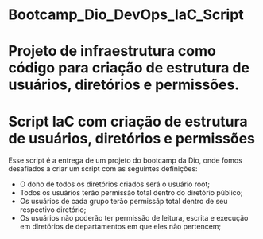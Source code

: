 # Bootcamp_Dio_DevOps_IaC_Script
Projeto de infraestrutura como código para criação de estrutura de usuários, diretórios e permissões.
=======
# Script IaC com criação de estrutura de usuários, diretórios e permissões

Esse script é a entrega de um projeto do bootcamp da Dio, onde fomos desafiados a criar um script com as seguintes definições:

- O dono de todos os diretórios criados será o usuário root;
- Todos os usuários terão permissão total dentro do diretório público;
- Os usuários de cada grupo terão permissãp total dentro de seu respectivo diretório;
- Os usuários não poderão ter permissão de leitura, escrita e execução em diretórios de departamentos em que eles não pertencem;

